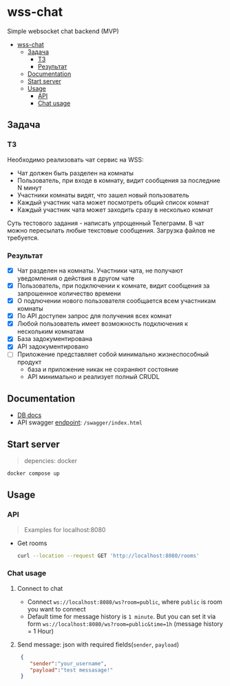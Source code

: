 # wss-chat

Simple websocket chat backend (MVP)

- [wss-chat](#wss-chat)
  - [Задача](#задача)
    - [ТЗ](#тз)
    - [Результат](#результат)
  - [Documentation](#documentation)
  - [Start server](#start-server)
  - [Usage](#usage)
    - [API](#api)
    - [Chat usage](#chat-usage)

## Задача

### ТЗ

Необходимо реализовать чат сервис на WSS:

- Чат должен быть разделен на комнаты
- Пользователь, при входе в комнату, видит сообщения за последние N минут
- Участники комнаты видят, что зашел новый пользователь
- Каждый участник чата может посмотреть общий список комнат
- Каждый участник чата может заходить сразу в несколько комнат

Суть тестового задания - написать упрощенный Телеграмм. В чат можно пересылать любые текстовые сообщения. Загрузка файлов не требуется.

### Результат

- [x] Чат разделен на комнаты. Участники чата, не получают уведомления о действия в другом чате
- [x] Пользователь, при подключении к комнате, видит сообщения за запрошенное количество времени
- [x] О подлючении нового пользователя сообщается всем участникам комнаты
- [x] По API доступен запрос для получения всех комнат
- [x] Любой пользователь имеет возможность подключения к нескольким комнатам
- [x] База задокументирована
- [x] API задокументировано
- [ ] Приложение представляет собой минимально жизнеспособный продукт
  - база и приложение никак не сохраняют состояние
  - API минимально и реализует полный CRUDL

## Documentation

- [DB docs](https://dbdocs.io/miromax42/wss-chat)
- API swagger [endpoint](http://localhost:8080/swagger/index.html): `/swagger/index.html`

## Start server

> depencies: docker

```bash
docker compose up
```

## Usage

### API

>Examples for localhost:8080

- Get rooms

  ```bash
  curl --location --request GET 'http://localhost:8080/rooms'
  ```

### Chat usage

1. Connect to chat
   - Connect `ws://localhost:8080/ws?room=public`, where `public` is room you want to connect
   - Default time for message history is `1 minute`. But you can set it via form `ws://localhost:8080/ws?room=public&time=1h` (message history = 1 Hour)
2. Send message: json with required fields(`sender`, `payload`)

   ```json
    {
       "sender":"your_username",
       "payload":"test messasage!"
    }
   ```
